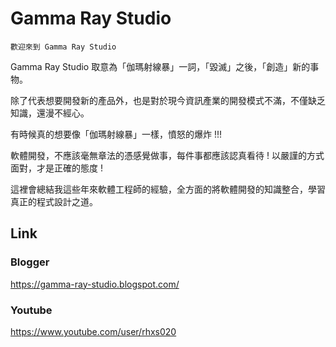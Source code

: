 Gamma Ray Studio
=====
`歡迎來到 Gamma Ray Studio`

Gamma Ray Studio 取意為「伽瑪射線暴」一詞，「毀滅」之後，「創造」新的事物。

除了代表想要開發新的產品外，也是對於現今資訊產業的開發模式不滿，不僅缺乏知識，還漫不經心。

有時候真的想要像「伽瑪射線暴」一樣，憤怒的爆炸 !!!

軟體開發，不應該毫無章法的憑感覺做事，每件事都應該認真看待 ! 以嚴謹的方式面對，才是正確的態度 !

這裡會總結我這些年來軟體工程師的經驗，全方面的將軟體開發的知識整合，學習真正的程式設計之道。


Link
------
### Blogger
<https://gamma-ray-studio.blogspot.com/>

### Youtube
<https://www.youtube.com/user/rhxs020>



